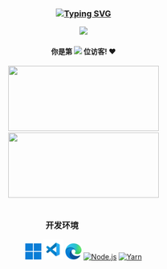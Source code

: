 <div align="center">

### [![Typing SVG](https://readme-typing-svg.demolab.com?font=Microsoft+YaHei&pause=1000&repeat=false&width=435&lines=%E6%97%A9%E5%AE%89%E5%8D%88%E5%AE%89%E6%99%9A%E5%AE%89%E5%96%B5+%E6%99%9A%E6%A2%A6%E4%B8%80%E5%AE%9A%E4%B8%8D%E8%83%BD%E7%86%AC%E5%A4%9C%E5%96%B5)](https://git.io/typing-svg)

<img src="https://cards.latedream.us.kg/api?pic=4&bilibili=@LateDream_&email=latedream_@outlook.com&qq=3276839942&site=https://latedream.us.kg&steam=24%E5%B2%81%E6%B8%85%E7%BA%AF%E7%94%B7%E9%AB%98&bg_color=%231a1b27" height="200" />

#### 你是第 <img src="https://count.getloli.com/@latedream?name=latedream&theme=minecraft&padding=7&offset=0&align=top&scale=1&pixelated=1&darkmode=auto" height="48" /> 位访客! ❤️

<img src="https://github-readme-stats.vercel.app/api?username=LateDreamXD&theme=tokyonight&count_private=true&locale=cn" width="300" height="130" /><img src="https://github-readme-stats.vercel.app/api/top-langs/?username=LateDreamXD&theme=tokyonight&count_private=true&locale=cn&layout=compact" width="300" height="130" /><br /><br />

### 开发环境 &emsp;&emsp;&emsp;&emsp;&emsp;

[<img title="Windows 11" alt="Windows 11" src="res/win11.png" height="32" />](https://www.microsoft.com/en-us/software-download/windows11)
[<img title="Visual Studio Code" alt="Visual Studio Code" src="res/vscode.png" height="40" />](https://code.visualstudio.com/download)
[<img title="Microsoft Edge" alt="Microsoft Edge" src="res/msedge.png" height="32" />](https://www.microsoft.com/en-us/edge/download)
[<img title="Node.js" alt="Node.js" src="https://nodejs.org/static/images/favicons/favicon.png" height="32" />](https://nodejs.org/en/download)
[<img title="Yarn" alt="Yarn" src="https://yarnpkg.com/img/yarn-favicon.svg" height="32" />](https://yarnpkg.com/)

</div>
